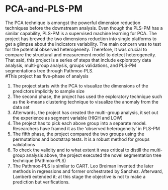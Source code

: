# PCA-and-PLS-PM
The PCA technique is amongst the powerful dimension reduction techniques before the downstream analysis. Even though the PLS-PM has a similar capability, 
PLS-PM is a supervised machine learning for PCA. The project has brewed the two dimensions reduction into single platforms to get a glimpse about the indicators variability. 
The main concern was to test for the potential observed heterogeneity. Therefore, It was crucial to compare the structural and measurement model to detect heterogeneity.
That said, this project is a series of steps that include exploratory data analysis, multi-group analysis, groups validations, and PLS-PM segmentations tree through Pathmox-PLS.    
#This project has five-phase of analysis 
1. The project starts with the PCA to visualize the dimensions of the predictors implicitly to sample size
2. The second phase, the project has used the exploratory technique such as the k-means clustering technique to visualize the anomaly from the data set
3. Afterwards, the project has created the multi-group analysis, it set out the experience as segment variable (HIGH and LOW) 
4. The project has to pick each above group into a separate model. Researchers  have framed it as the ‘observed heterogeneity’ in PLS-PM
5. The fifth phase, the project compared the two groups using the permutations and bootstrap tests. It is a robust method for groups validations
6. To check the validity and to what extent  it was critical to distill the multi-group analysis above, the project executed the novel segmentation tree technique (Pathmox-PLS)
7. The Pathmox-PLS is similar to CART. Leo Breiman invented the later methods in regressions and former orchestrated by Sanchez. Afterward, Lamberti extended it;
   at this stage the objective is not to make a prediction but verifications.

